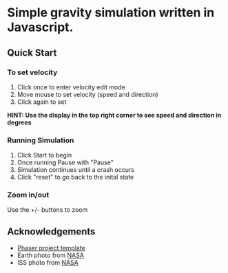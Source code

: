# Simple gravity simulation written in Javascript.

## Quick Start
### To set velocity
1. Click once to enter velocity edit mode
1. Move mouse to set velocity (speed and direction)
1. Click again to set

**HINT: Use the display in the top right corner to see speed and direction in degrees**
### Running Simulation
1. Click Start to begin
1. Once running Pause with "Pause"
1. Simulation continues until a crash occurs
1. Click "reset" to go back to the inital state
### Zoom in/out
Use the +/- buttons to zoom

## Acknowledgements
- [Phaser project template](https://github.com/photonstorm/phaser3-project-template)
- Earth photo from [NASA](https://earthobservatory.nasa.gov/features/BlueMarble/BlueMarble_history.php)
- ISS photo from [NASA](https://www.nasa.gov/image-feature/the-international-space-station-as-of-oct-4-2018-12)